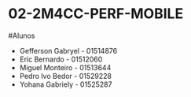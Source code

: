 # 02-2M4CC-PERF-MOBILE

#Alunos 

* Gefferson Gabryel - 01514876
* Eric Bernardo - 01512060
* Miguel Monteiro - 01513644	
* Pedro Ivo Bedor - 01529228
* Yohana Gabriely - 01525287
